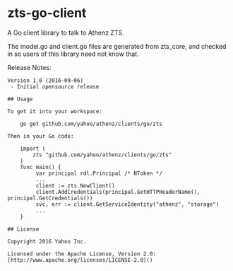 # zts-go-client

A Go client library to talk to Athenz ZTS.

The model.go and client.go files are generated from zts_core, and checked in so users of this library need not know that.

Release Notes:
~~~~~~~~~~~~~~~~~~~~~~~~~~~~~~~~~~~~~~~~~~~~~~~~~~~~~~~~~~~~~~~~~~~~~~
Version 1.0 (2016-09-06)
 - Initial opensource release

## Usage

To get it into your workspace:

    go get github.com/yahoo/athenz/clients/go/zts

Then in your Go code:

    import (
        zts "github.com/yahoo/athenz/clients/go/zts"
    )
    func main() {
         var principal rdl.Principal /* NToken */
         ...
         client := zts.NewClient()
         client.AddCredentials(principal.GetHTTPHeaderName(), principal.GetCredentials())
         svc, err := client.GetServiceIdentity("athenz", "storage")
         ...
    }

## License

Copyright 2016 Yahoo Inc.

Licensed under the Apache License, Version 2.0: [http://www.apache.org/licenses/LICENSE-2.0]()
